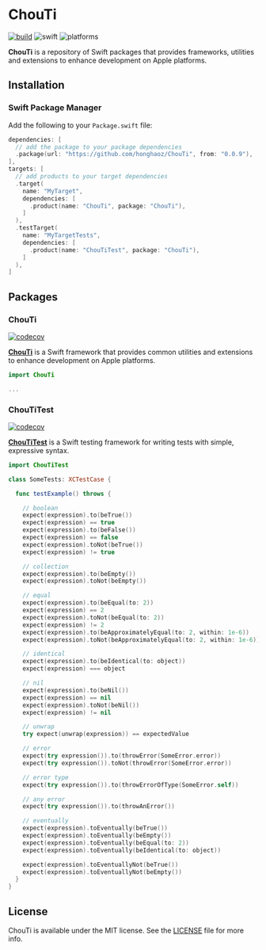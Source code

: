 # ChouTi

[![build](https://github.com/honghaoz/ChouTi/actions/workflows/build.yml/badge.svg?branch=master)](https://github.com/honghaoz/ChouTi/actions/workflows/build.yml?query=branch%3Amaster)
![swift](https://img.shields.io/badge/swift-5.9-F05138.svg)
![platforms](https://img.shields.io/badge/platforms-macOS%2010.15%20%7C%20iOS%2013.0%20%7C%20tvOS%2013.0%20%7C%20visionOS%201.0%20%7C%20watchOS%207.0-007fea.svg)

**ChouTi** is a repository of Swift packages that provides frameworks, utilities and extensions to enhance development on Apple platforms.

## Installation

### Swift Package Manager

Add the following to your `Package.swift` file:

```swift
dependencies: [
  // add the package to your package dependencies
  .package(url: "https://github.com/honghaoz/ChouTi", from: "0.0.9"),
],
targets: [
  // add products to your target dependencies
  .target(
    name: "MyTarget",
    dependencies: [
      .product(name: "ChouTi", package: "ChouTi"),
    ]
  ),
  .testTarget(
    name: "MyTargetTests",
    dependencies: [
      .product(name: "ChouTiTest", package: "ChouTi"),
    ]
  ),
]
```

## Packages

### ChouTi

[![codecov](https://img.shields.io/codecov/c/github/honghaoz/ChouTi/master?token=BWWP0ROG2A&flag=ChouTi&style=flat&label=code%20coverage&color=59B31D)](https://codecov.io/github/honghaoz/ChouTi/tree/master/packages%2FChouTi%2FSources?flags%5B0%5D=ChouTi&displayType=list)

[**ChouTi**](packages/ChouTi) is a Swift framework that provides common utilities and extensions to enhance development on Apple platforms.

```swift
import ChouTi

...
```

### ChouTiTest

[![codecov](https://img.shields.io/codecov/c/github/honghaoz/ChouTi/master?token=BWWP0ROG2A&flag=ChouTiTest&style=flat&label=code%20coverage&color=59B31D)](https://codecov.io/github/honghaoz/ChouTi/tree/master/packages%2FChouTiTest%2FSources?flags%5B0%5D=ChouTiTest&displayType=list)

[**ChouTiTest**](packages/ChouTiTest) is a Swift testing framework for writing tests with simple, expressive syntax.

```swift
import ChouTiTest

class SomeTests: XCTestCase {

  func testExample() throws {

    // boolean
    expect(expression).to(beTrue())
    expect(expression) == true
    expect(expression).to(beFalse())
    expect(expression) == false
    expect(expression).toNot(beTrue())
    expect(expression) != true

    // collection
    expect(expression).to(beEmpty())
    expect(expression).toNot(beEmpty())

    // equal
    expect(expression).to(beEqual(to: 2))
    expect(expression) == 2
    expect(expression).toNot(beEqual(to: 2))
    expect(expression) != 2
    expect(expression).to(beApproximatelyEqual(to: 2, within: 1e-6))
    expect(expression).toNot(beApproximatelyEqual(to: 2, within: 1e-6))

    // identical
    expect(expression).to(beIdentical(to: object))
    expect(expression) === object

    // nil
    expect(expression).to(beNil())
    expect(expression) == nil
    expect(expression).toNot(beNil())
    expect(expression) != nil

    // unwrap
    try expect(unwrap(expression)) == expectedValue

    // error
    expect(try expression()).to(throwError(SomeError.error))
    expect(try expression()).toNot(throwError(SomeError.error))

    // error type
    expect(try expression()).to(throwErrorOfType(SomeError.self))

    // any error
    expect(try expression()).to(throwAnError())

    // eventually
    expect(expression).toEventually(beTrue())
    expect(expression).toEventually(beEmpty())
    expect(expression).toEventually(beEqual(to: 2))
    expect(expression).toEventually(beIdentical(to: object))

    expect(expression).toEventuallyNot(beTrue())
    expect(expression).toEventuallyNot(beEmpty())
  }
}
```

## License

ChouTi is available under the MIT license. See the [LICENSE](https://github.com/honghaoz/ChouTi/blob/master/LICENSE) file for more info.
